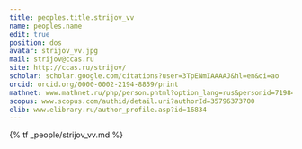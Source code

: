```yaml
---
title: peoples.title.strijov_vv
name: peoples.name
edit: true
position: dos
avatar: strijov_vv.jpg
mail: strijov@ccas.ru
site: http://ccas.ru/strijov/
scholar: scholar.google.com/citations?user=3TpENmIAAAAJ&hl=en&oi=ao
orcid: orcid.org/0000-0002-2194-8859/print
mathnet: www.mathnet.ru/php/person.phtml?option_lang=rus&personid=71984
scopus: www.scopus.com/authid/detail.uri?authorId=35796373700
elib: www.elibrary.ru/author_profile.asp?id=16834
---
```


{% tf _people/strijov_vv.md %}
